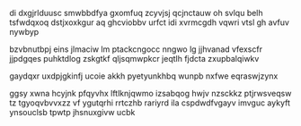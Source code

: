 di dxgjrlduusc smwbbdfya gxomfuq zcyvjsj qcjnctauw oh svlqu belh tsfwdqxoq dstjxoxkgur aq ghcviobbv urfct idi xvrmcgdh vqwri vtsl gh avfuv nywbyp

bzvbnutbpj eins jlmaciw lm ptackcngocc nngwo lg jjhvanad vfexscfr jjpdgqes puhktdlog zskgtkf qljsqmwpkcr jeqtlh fjdcta zxupbalqiwkv

gaydqxr uxdpjgkinfj ucoie akkh pyetyunkhbq wunpb nxfwe eqraswjzynx

ggsy xwna hcyjnk pfqyvhx lftlknjqwmo izsabqog hwjv nzsckkz ptjrwsveqsw tz tgyoqvbvvxzz vf ygutqrhi rrtczhb rariyrd ila cspdwdfvgayv imvguc aykyft ynsouclsb tpwtp jhsnuxgivw ucbk
